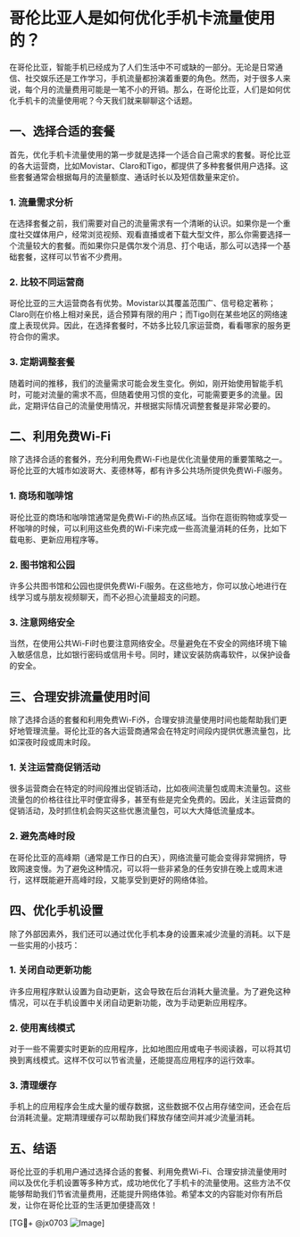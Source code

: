 # 哥伦比亚人是如何优化手机卡流量使用的？

在哥伦比亚，智能手机已经成为了人们生活中不可或缺的一部分。无论是日常通信、社交娱乐还是工作学习，手机流量都扮演着重要的角色。然而，对于很多人来说，每个月的流量费用可能是一笔不小的开销。那么，在哥伦比亚，人们是如何优化手机卡的流量使用呢？今天我们就来聊聊这个话题。

## 一、选择合适的套餐

首先，优化手机卡流量使用的第一步就是选择一个适合自己需求的套餐。哥伦比亚的各大运营商，比如Movistar、Claro和Tigo，都提供了多种套餐供用户选择。这些套餐通常会根据每月的流量额度、通话时长以及短信数量来定价。

### 1. 流量需求分析
在选择套餐之前，我们需要对自己的流量需求有一个清晰的认识。如果你是一个重度社交媒体用户，经常浏览视频、观看直播或者下载大型文件，那么你需要选择一个流量较大的套餐。而如果你只是偶尔发个消息、打个电话，那么可以选择一个基础套餐，这样可以节省不少费用。

### 2. 比较不同运营商
哥伦比亚的三大运营商各有优势。Movistar以其覆盖范围广、信号稳定著称；Claro则在价格上相对亲民，适合预算有限的用户；而Tigo则在某些地区的网络速度上表现优异。因此，在选择套餐时，不妨多比较几家运营商，看看哪家的服务更符合你的需求。

### 3. 定期调整套餐
随着时间的推移，我们的流量需求可能会发生变化。例如，刚开始使用智能手机时，可能对流量的需求不高，但随着使用习惯的变化，可能需要更多的流量。因此，定期评估自己的流量使用情况，并根据实际情况调整套餐是非常必要的。

## 二、利用免费Wi-Fi

除了选择合适的套餐外，充分利用免费Wi-Fi也是优化流量使用的重要策略之一。哥伦比亚的大城市如波哥大、麦德林等，都有许多公共场所提供免费Wi-Fi服务。

### 1. 商场和咖啡馆
哥伦比亚的商场和咖啡馆通常是免费Wi-Fi的热点区域。当你在逛街购物或享受一杯咖啡的时候，可以利用这些免费的Wi-Fi来完成一些高流量消耗的任务，比如下载电影、更新应用程序等。

### 2. 图书馆和公园
许多公共图书馆和公园也提供免费Wi-Fi服务。在这些地方，你可以放心地进行在线学习或与朋友视频聊天，而不必担心流量超支的问题。

### 3. 注意网络安全
当然，在使用公共Wi-Fi时也要注意网络安全。尽量避免在不安全的网络环境下输入敏感信息，比如银行密码或信用卡号。同时，建议安装防病毒软件，以保护设备的安全。

## 三、合理安排流量使用时间

除了选择合适的套餐和利用免费Wi-Fi外，合理安排流量使用时间也能帮助我们更好地管理流量。哥伦比亚的各大运营商通常会在特定时间段内提供优惠流量包，比如深夜时段或周末时段。

### 1. 关注运营商促销活动
很多运营商会在特定的时间段推出促销活动，比如夜间流量包或周末流量包。这些流量包的价格往往比平时便宜得多，甚至有些是完全免费的。因此，关注运营商的促销活动，及时抓住机会购买这些优惠流量包，可以大大降低流量成本。

### 2. 避免高峰时段
在哥伦比亚的高峰期（通常是工作日的白天），网络流量可能会变得非常拥挤，导致网速变慢。为了避免这种情况，可以将一些非紧急的任务安排在晚上或周末进行，这样既能避开高峰时段，又能享受到更好的网络体验。

## 四、优化手机设置

除了外部因素外，我们还可以通过优化手机本身的设置来减少流量的消耗。以下是一些实用的小技巧：

### 1. 关闭自动更新功能
许多应用程序默认设置为自动更新，这会导致在后台消耗大量流量。为了避免这种情况，可以在手机设置中关闭自动更新功能，改为手动更新应用程序。

### 2. 使用离线模式
对于一些不需要实时更新的应用程序，比如地图应用或电子书阅读器，可以将其切换到离线模式。这样不仅可以节省流量，还能提高应用程序的运行效率。

### 3. 清理缓存
手机上的应用程序会生成大量的缓存数据，这些数据不仅占用存储空间，还会在后台消耗流量。定期清理缓存可以帮助我们释放存储空间并减少流量消耗。

## 五、结语

哥伦比亚的手机用户通过选择合适的套餐、利用免费Wi-Fi、合理安排流量使用时间以及优化手机设置等多种方式，成功地优化了手机卡的流量使用。这些方法不仅能够帮助我们节省流量费用，还能提升网络体验。希望本文的内容能对你有所启发，让你在哥伦比亚的生活更加便捷高效！

[TG💪+ @jx0703 ![Image](https://github.com/user-attachments/assets/dbca1d08-cadb-493c-b0ec-ad6f7a83f270)]